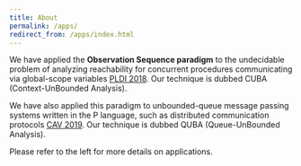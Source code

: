 ```yaml
---
title: About
permalink: /apps/
redirect_from: /apps/index.html
---
```


We have applied the <b>Observation Sequence paradigm</b> to the undecidable problem of analyzing reachability for concurrent procedures communicating via global-scope variables [PLDI 2018](https://conf.researchr.org/home/pldi-2018). Our technique is dubbed CUBA (Context-UnBounded Analysis).


We have also applied this paradigm to unbounded-queue message passing systems written in the P language, such as distributed communication protocols [CAV 2019](http://i-cav.org/2019/). Our technique is dubbed QUBA (Queue-UnBounded Analysis). 

Please refer to the left for more details on applications.